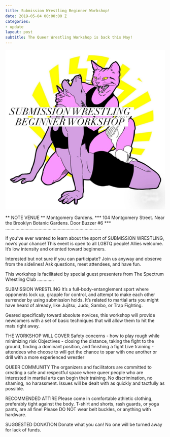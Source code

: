 ```yaml
---
title: Submission Wrestling Beginner Workshop!
date: 2019-05-04 00:00:00 Z
categories:
- update
layout: post
subtitle: The Queer Wrestling Workshop is back this May!
---
```


![Queer Wrestling](/assets/submissionwrestle.jpg)

** NOTE VENUE **  Montgomery Gardens. *** 104 Montgomery Street.  Near the Brooklyn Botanic Gardens.  Door Buzzer #6  ***
...........................................................................

If you’ve ever wanted to learn about the sport of SUBMISSION WRESTLING, now’s your chance! This event is open to all LGBTQ people! Allies welcome. It’s low intensity and oriented toward beginners.

Interested but not sure if you can participate? Join us anyway and observe from the sidelines! Ask questions, meet attendees, and have fun.

This workshop is facilitated by special guest presenters from The Spectrum Wrestling Club
………….

SUBMISSION WRESTLING
It’s a full-body-entanglement sport where opponents lock up, grapple for control, and attempt to make each other surrender by using submission holds. It’s related to martial arts you might have heard of already, like Jujitsu, Judo, Sambo, or Trap Fighting.

Geared specifically toward absolute novices, this workshop will provide newcomers with a set of basic techniques that will allow them to hit the mats right away.

THE WORKSHOP WILL COVER
Safety concerns - how to play rough while minimizing risk
Objectives - closing the distance, taking the fight to the ground, finding a dominant position, and finishing a fight
Live training - attendees who choose to will get the chance to spar with one another or drill with a more experienced wrestler

QUEER COMMUNITY
The organizers and facilitators are committed to creating a safe and respectful space where queer people who are interested in martial arts can begin their training. No discrimination, no shaming, no harassment. Issues will be dealt with as quickly and tactfully as possible.

RECOMMENDED ATTIRE
Please come in comfortable athletic clothing, preferably tight against the body. T-shirt and shorts, rash guards, or yoga pants, are all fine! Please DO NOT wear belt buckles, or anything with hardware.

SUGGESTED DONATION
Donate what you can! No one will be turned away for lack of funds.
